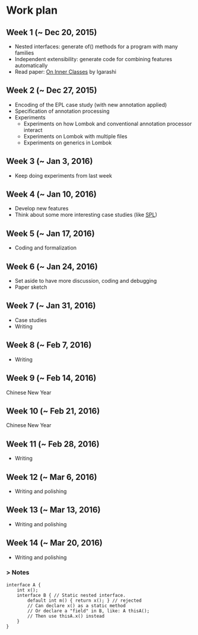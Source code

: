 # Work plan

## Week 1 (~ Dec 20, 2015)

- Nested interfaces: generate of() methods for a program with many families
- Independent extensibility: generate code for combining features automatically
- Read paper: [On Inner Classes](http://www.cis.upenn.edu/~bcpierce/fji.ps) by Igarashi

## Week 2 (~ Dec 27, 2015)

- Encoding of the EPL case study (with new annotation applied)
- Specification of annotation processing
- Experiments
	- Experiments on how Lombok and conventional annotation processor interact
	- Experiments on Lombok with multiple files
	- Experiments on generics in Lombok


## Week 3 (~ Jan 3, 2016)

- Keep doing experiments from last week

## Week 4 (~ Jan 10, 2016)

- Develop new features
- Think about some more interesting case studies (like [SPL](http://www.splot-research.org/))

## Week 5 (~ Jan 17, 2016)

- Coding and formalization

## Week 6 (~ Jan 24, 2016)

- Set aside to have more discussion, coding and debugging
- Paper sketch

## Week 7 (~ Jan 31, 2016)

- Case studies
- Writing

## Week 8 (~ Feb 7, 2016)

- Writing

## Week 9 (~ Feb 14, 2016)

Chinese New Year

## Week 10 (~ Feb 21, 2016)

Chinese New Year

## Week 11 (~ Feb 28, 2016)

- Writing

## Week 12 (~ Mar 6, 2016)

- Writing and polishing

## Week 13 (~ Mar 13, 2016)

- Writing and polishing

## Week 14 (~ Mar 20, 2016)

- Writing and polishing

### > Notes

```
interface A {
    int x();
    interface B { // Static nested interface.
        default int m() { return x(); } // rejected
        // Can declare x() as a static method
        // Or declare a "field" in B, like: A thisA();
        // Then use thisA.x() instead
    }
}
```